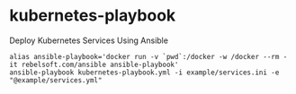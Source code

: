 # kubernetes-playbook
Deploy Kubernetes Services Using Ansible

```
alias ansible-playbook='docker run -v `pwd`:/docker -w /docker --rm -it rebelsoft.com/ansible ansible-playbook'
ansible-playbook kubernetes-playbook.yml -i example/services.ini -e "@example/services.yml"
```
